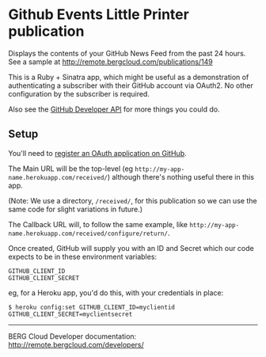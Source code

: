 # Github Events Little Printer publication

Displays the contents of your GitHub News Feed from the past 24 hours. See a sample at http://remote.bergcloud.com/publications/149

This is a Ruby + Sinatra app, which might be useful as a demonstration of authenticating a subscriber with their GitHub account via OAuth2. No other configuration by the subscriber is required.

Also see the [GitHub Developer API](http://developer.github.com/) for more things you could do.

## Setup

You'll need to [register an OAuth application on GitHub](https://github.com/settings/applications/new).

The Main URL will be the top-level (eg `http://my-app-name.herokuapp.com/received/`) although there's nothing useful there in this app.

(Note: We use a directory, `/received/`, for this publication so we can use the same code for slight variations in future.)

The Callback URL will, to follow the same example, like `http://my-app-name.herokuapp.com/received/configure/return/`.

Once created, GitHub will supply you with an ID and Secret which our code expects to be in these environment variables:

    GITHUB_CLIENT_ID
    GITHUB_CLIENT_SECRET

eg, for a Heroku app, you'd do this, with your credentials in place:

    $ heroku config:set GITHUB_CLIENT_ID=myclientid GITHUB_CLIENT_SECRET=myclientsecret


----

BERG Cloud Developer documentation: http://remote.bergcloud.com/developers/
